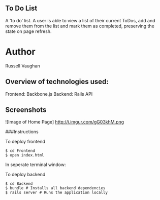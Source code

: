 ## To Do List

A 'to do' list. A user is able to view a list of their current ToDos, add and remove them from the list and mark them as completed, preserving the state on page refresh.

# Author

Russell Vaughan

## Overview of technologies used:

Frontend: Backbone.js 
Backend: Rails API 

## Screenshots

![Image of Home Page]
http://i.imgur.com/gG03khM.png

###Instructions

To deploy frontend

```
$ cd Frontend
$ open index.html
```

In seperate terminal window:

To deploy backend

```
$ cd Backend
$ bundle # Installs all backend dependencies
$ rails server # Runs the application locally
```
